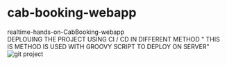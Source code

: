 # cab-booking-webapp
realtime-hands-on-CabBooking-webapp \
DEPLOUING THE PROJECT USING CI / CD IN DIFFERENT METHOD " THIS IS METHOD IS USED WITH GROOVY SCRIPT TO DEPLOY ON SERVER" \
![git project](https://user-images.githubusercontent.com/105065311/183420926-39e62606-2fc7-4b47-8a8a-d0c80445bf47.PNG)
